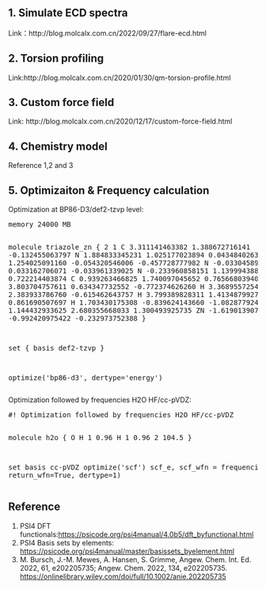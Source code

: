 <h2>1. Simulate ECD spectra</h2>
<p>Link：http://blog.molcalx.com.cn/2022/09/27/flare-ecd.html</p>

<h2>2. Torsion profiling</h2>
<p>Link:http://blog.molcalx.com.cn/2020/01/30/qm-torsion-profile.html</p>

<h2>3. Custom force field</h2>
<p>Link: http://blog.molcalx.com.cn/2020/12/17/custom-force-field.html</p>

<h2>4. Chemistry model</h2>
<p>Reference 1,2 and 3 </p>
<h2>5. Optimizaiton & Frequency calculation </h2>
<p>Optimization at BP86-D3/def2-tzvp level:</p>
<pre lang="python">
memory 24000 MB 

molecule triazole_zn {
2 1
    C            3.311141463382     1.388672716141    -0.132455063797
    N            1.884833345231     1.025177023894     0.043484026310
    C            1.254025091160    -0.054320546006    -0.457728777982
    N           -0.033045892061     0.033162706071    -0.033961339025
    N           -0.233960858151     1.139994388482     0.722214403874
    C            0.939263466825     1.740097045652     0.765668039406
    H            3.803704757611     0.634347732552    -0.772374626260
    H            3.368955725442     2.383933786760    -0.615462643757
    H            3.799389828311     1.413487992718     0.861690507697
    H            1.703430175308    -0.839624143660    -1.082877924916
    H            1.144432933625     2.680355668033     1.300493925735
    ZN          -1.619013907139    -0.992420975422    -0.232973752388
}

set {
    basis def2-tzvp
}

optimize('bp86-d3', dertype='energy')
</pre>
<p>Optimization followed by frequencies H2O HF/cc-pVDZ:</p>
<pre lang="python">
#! Optimization followed by frequencies H2O HF/cc-pVDZ

molecule h2o {
  O 
  H 1 0.96
  H 1 0.96 2 104.5
}

set basis cc-pVDZ
optimize('scf')
scf_e, scf_wfn = frequencies('scf', return_wfn=True, dertype=1)
</pre>
<h2>Reference</h2>
<ol>
  <li>PSI4 DFT functionals:<a href="https://psicode.org/psi4manual/4.0b5/dft_byfunctional.html">https://psicode.org/psi4manual/4.0b5/dft_byfunctional.html</a></li>
  <li>PSI4 Basis sets by elements: <a href="https://psicode.org/psi4manual/master/basissets_byelement.html">https://psicode.org/psi4manual/master/basissets_byelement.html</a></li>
  <li>M. Bursch, J.-M. Mewes, A. Hansen, S. Grimme, Angew. Chem. Int. Ed. 2022, 61, e202205735; Angew. Chem. 2022, 134, e202205735. <a href="https://onlinelibrary.wiley.com/doi/full/10.1002/anie.202205735">https://onlinelibrary.wiley.com/doi/full/10.1002/anie.202205735</a></li>
</ol>
